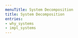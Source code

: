 ```yaml
---
menuTitle: System Decomposition
title: System Decomposition
entries:
- why_systems
- impl_systems
---
```

